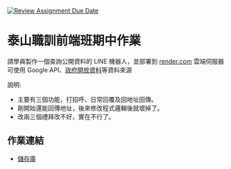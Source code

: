 [![Review Assignment Due Date](https://classroom.github.com/assets/deadline-readme-button-22041afd0340ce965d47ae6ef1cefeee28c7c493a6346c4f15d667ab976d596c.svg)](https://classroom.github.com/a/I8mlcqjs)
# 泰山職訓前端班期中作業
請學員製作⼀個查詢公開資料的 LINE 機器⼈，並部署到 [render.com](https://render.com/) 雲端伺服器  
可使⽤ Google API、[政府開放資料](https://data.gov.tw/)等資料來源  

說明:
- 主要有三個功能，打招呼、日常回覆及回地址回傳。
- 剛開始還能回傳地址，後來修改程式邏輯後就壞掉了。
- 改兩三個禮拜改不好，實在不行了。

## 作業連結
- [儲存庫](https://linebot-homework-eni2.onrender.com)
